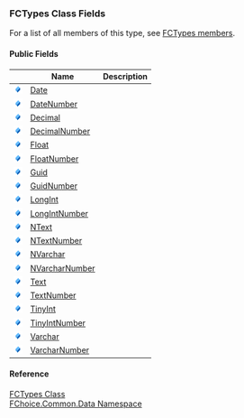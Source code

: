 ﻿### FCTypes Class Fields

For a list of all members of this type, see [FCTypes members](FChoice.Common~FChoice.Common.Data.FCTypes_members.md).

#### Public Fields

|   | Name | Description |
| --- | --- | --- |
| ![Public Field](dotnetimages/publicField.png) | [Date](FChoice.Common~FChoice.Common.Data.FCTypes~Date.md) |   |
| ![Public Field](dotnetimages/publicField.png) | [DateNumber](FChoice.Common~FChoice.Common.Data.FCTypes~DateNumber.md) |   |
| ![Public Field](dotnetimages/publicField.png) | [Decimal](FChoice.Common~FChoice.Common.Data.FCTypes~Decimal.md) |   |
| ![Public Field](dotnetimages/publicField.png) | [DecimalNumber](FChoice.Common~FChoice.Common.Data.FCTypes~DecimalNumber.md) |   |
| ![Public Field](dotnetimages/publicField.png) | [Float](FChoice.Common~FChoice.Common.Data.FCTypes~Float.md) |   |
| ![Public Field](dotnetimages/publicField.png) | [FloatNumber](FChoice.Common~FChoice.Common.Data.FCTypes~FloatNumber.md) |   |
| ![Public Field](dotnetimages/publicField.png) | [Guid](FChoice.Common~FChoice.Common.Data.FCTypes~Guid.md) |   |
| ![Public Field](dotnetimages/publicField.png) | [GuidNumber](FChoice.Common~FChoice.Common.Data.FCTypes~GuidNumber.md) |   |
| ![Public Field](dotnetimages/publicField.png) | [LongInt](FChoice.Common~FChoice.Common.Data.FCTypes~LongInt.md) |   |
| ![Public Field](dotnetimages/publicField.png) | [LongIntNumber](FChoice.Common~FChoice.Common.Data.FCTypes~LongIntNumber.md) |   |
| ![Public Field](dotnetimages/publicField.png) | [NText](FChoice.Common~FChoice.Common.Data.FCTypes~NText.md) |   |
| ![Public Field](dotnetimages/publicField.png) | [NTextNumber](FChoice.Common~FChoice.Common.Data.FCTypes~NTextNumber.md) |   |
| ![Public Field](dotnetimages/publicField.png) | [NVarchar](FChoice.Common~FChoice.Common.Data.FCTypes~NVarchar.md) |   |
| ![Public Field](dotnetimages/publicField.png) | [NVarcharNumber](FChoice.Common~FChoice.Common.Data.FCTypes~NVarcharNumber.md) |   |
| ![Public Field](dotnetimages/publicField.png) | [Text](FChoice.Common~FChoice.Common.Data.FCTypes~Text.md) |   |
| ![Public Field](dotnetimages/publicField.png) | [TextNumber](FChoice.Common~FChoice.Common.Data.FCTypes~TextNumber.md) |   |
| ![Public Field](dotnetimages/publicField.png) | [TinyInt](FChoice.Common~FChoice.Common.Data.FCTypes~TinyInt.md) |   |
| ![Public Field](dotnetimages/publicField.png) | [TinyIntNumber](FChoice.Common~FChoice.Common.Data.FCTypes~TinyIntNumber.md) |   |
| ![Public Field](dotnetimages/publicField.png) | [Varchar](FChoice.Common~FChoice.Common.Data.FCTypes~Varchar.md) |   |
| ![Public Field](dotnetimages/publicField.png) | [VarcharNumber](FChoice.Common~FChoice.Common.Data.FCTypes~VarcharNumber.md) |   |





#### Reference

[FCTypes Class](FChoice.Common~FChoice.Common.Data.FCTypes.md)  
[FChoice.Common.Data Namespace](FChoice.Common~FChoice.Common.Data_namespace.md)